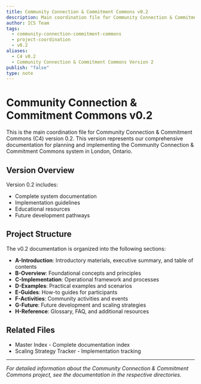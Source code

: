 ```yaml
---
title: Community Connection & Commitment Commons v0.2
description: Main coordination file for Community Connection & Commitment Commons version 0.2, containing overview and navigation to all v0.2 documentation
author: ICS Team
tags:
  - community-connection-commitment-commons
  - project-coordination
  - v0.2
aliases:
  - C4 v0.2
  - Community Connection & Commitment Commons Version 2
publish: "false"
type: note
---
```


# Community Connection & Commitment Commons v0.2

This is the main coordination file for Community Connection & Commitment Commons (C4) version 0.2. This version represents our comprehensive documentation for planning and implementing the Community Connection & Commitment Commons system in London, Ontario.

## Version Overview

Version 0.2 includes:
- Complete system documentation
- Implementation guidelines
- Educational resources
- Future development pathways

## Project Structure

The v0.2 documentation is organized into the following sections:

- **A-Introduction**: Introductory materials, executive summary, and table of contents
- **B-Overview**: Foundational concepts and principles
- **C-Implementation**: Operational framework and processes
- **D-Examples**: Practical examples and scenarios
- **E-Guides**: How-to guides for participants
- **F-Activities**: Community activities and events
- **G-Future**: Future development and scaling strategies
- **H-Reference**: Glossary, FAQ, and additional resources

## Related Files

- Master Index - Complete documentation index
- Scaling Strategy Tracker - Implementation tracking

---

*For detailed information about the Community Connection & Commitment Commons project, see the documentation in the respective directories.*